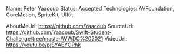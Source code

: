 Name: Peter Yaacoub
Status: Accepted
Technologies: AVFoundation, CoreMotion, SpriteKit, UIKit

AboutMeUrl: https://github.com/Yaacoub
SourceUrl: https://github.com/Yaacoub/Swift-Student-Challenge/tree/master/WWDC%202021
VideoUrl: https://youtu.be/pjSYAEYOPhk

<!---
EXAMPLE
Name: John Appleseed
Status: Submitted <or> Winner <or> Distinguished <or> Rejected
Technologies: SwiftUI, RealityKit, CoreGraphic

AboutMeUrl: https://linkedin.com/in/johnappleseed
SourceUrl: https://github.com/johnappleseed/wwdc2025
VideoUrl: https://youtu.be/ABCDE123456
-->
